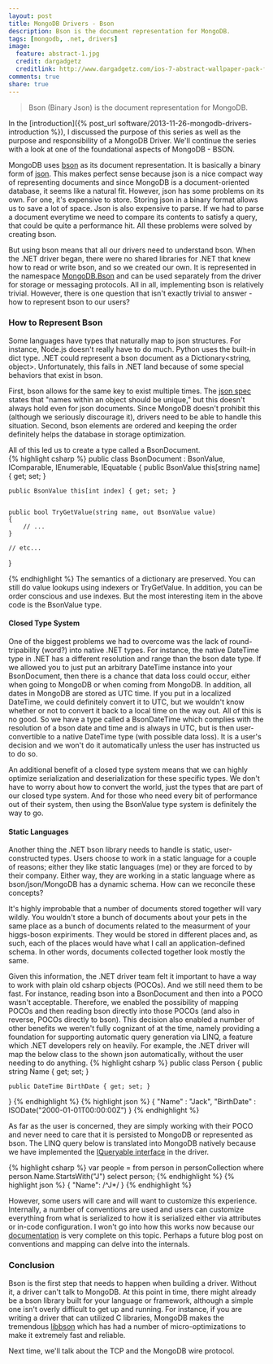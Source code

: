 ```yaml
---
layout: post
title: MongoDB Drivers - Bson
description: Bson is the document representation for MongoDB.
tags: [mongodb, .net, drivers]
image:
  feature: abstract-1.jpg
  credit: dargadgetz
  creditlink: http://www.dargadgetz.com/ios-7-abstract-wallpaper-pack-for-iphone-5-and-ipod-touch-retina/
comments: true
share: true
---
```


> Bson (Binary Json) is the document representation for MongoDB.

In the [introduction]({% post_url software/2013-11-26-mongodb-drivers-introduction %}), I discussed the purpose of this series as well as the purpose and responsibility of a MongoDB Driver.  We'll continue the series with a look at one of the foundational aspects of MongoDB - BSON.

MongoDB uses [bson](http://bsonspec.org) as its document representation.  It is basically a binary form of [json](http://json.org/).  This makes perfect sense because json is a nice compact way of representing documents and since MongoDB is a document-oriented database, it seems like a natural fit.  However, json has some problems on its own.  For one, it's expensive to store.  Storing json in a binary format allows us to save a lot of space.  Json is also expensive to parse.  If we had to parse a document everytime we need to compare its contents to satisfy a query, that could be quite a performance hit.  All these problems were solved by creating bson.  

But using bson means that all our drivers need to understand bson.  When the .NET driver began, there were no shared libraries for .NET that knew how to read or write bson, and so we created our own.  It is represented in the namespace [MongoDB.Bson](http://api.mongodb.org/csharp/current/?topic=html/04010a3d-243e-b4e5-8b36-742a145d2fee.htm) and can be used separately from the driver for storage or messaging protocols.  All in all, implementing bson is relatively trivial.  However, there is one question that isn't exactly trivial to answer - how to represent bson to our users?

### How to Represent Bson

Some languages have types that naturally map to json structures.  For instance, Node.js doesn't really have to do much.  Python uses the built-in dict type.  .NET could represent a bson document as a Dictionary<string, object>.  Unfortunately, this fails in .NET land because of some special behaviors that exist in bson.

First, bson allows for the same key to exist multiple times.  The [json spec](http://www.ietf.org/rfc/rfc4627.txt) states that "names within an object should be unique," but this doesn't always hold even for json documents.  Since MongoDB doesn't prohibit this (although we seriously discourage it), drivers need to be able to handle this situation.  Second, bson elements are ordered and keeping the order definitely helps the database in storage optimization.  

All of this led us to create a type called a BsonDocument.  
{% highlight csharp %}
public class BsonDocument : BsonValue, 
	IComparable<BsonDocument>, 
	IEnumerable<BsonElement>, 
	IEquatable<BsonDocument>
{
	public BsonValue this[string name] { get; set; }

	public BsonValue this[int index] { get; set; }


	public bool TryGetValue(string name, out BsonValue value)
	{ 
		// ...
	}

	// etc...
}

{% endhighlight %}
The semantics of a dictionary are preserved.  You can still do value lookups using indexers or TryGetValue.  In addition, you can be order conscious and use indexes.  But the most interesting item in the above code is the BsonValue type.

#### Closed Type System

One of the biggest problems we had to overcome was the lack of round-tripability (word?) into native .NET types.  For instance, the native DateTime type in .NET has a different resolution and range than the bson date type. If we allowed you to just put an arbitrary DateTime instance into your BsonDocument, then there is a chance that data loss could occur, either when going to MongoDB or when coming from MongoDB.  In addition, all dates in MongoDB are stored as UTC time. If you put in a localized DateTime, we could definitely convert it to UTC, but we wouldn't know whether or not to convert it back to a local time on the way out.  All of this is no good.  So we have a type called a BsonDateTime which complies with the resolution of a bson date and time and is always in UTC, but is then user-convertible to a native DateTime type (with possible data loss).  It is a user's decision and we won't do it automatically unless the user has instructed us to do so.

An additional benefit of a closed type system means that we can highly optimize serialization and deserialization for these specific types.  We don't have to worry about how to convert the world, just the types that are part of our closed type system.  And for those who need every bit of performance out of their system, then using the BsonValue type system is definitely the way to go.

#### Static Languages

Another thing the .NET bson library needs to handle is static, user-constructed types.  Users choose to work in a static language for a couple of reasons; either they like static languages (me) or they are forced to by their company.  Either way, they are working in a static language where as bson/json/MongoDB has a dynamic schema.  How can we reconcile these concepts?

It's highly improbable that a number of documents stored together will vary wildly.  You wouldn't store a bunch of documents about your pets in the same place as a bunch of documents related to the measurment of your higgs-boson expiriments.  They would be stored in different places and, as such, each of the places would have what I call an application-defined schema.  In other words, documents collected together look mostly the same.  

Given this information, the .NET driver team felt it important to have a way to work with plain old csharp objects (POCOs).  And we still need them to be fast.  For instance, reading bson into a BsonDocument and then into a POCO wasn't acceptable.  Therefore, we enabled the possibility of mapping POCOs and then reading bson directly into those POCOs (and also in reverse, POCOs directly to bson).  This decision also enabled a number of other benefits we weren't fully cognizant of at the time, namely providing a foundation for supporting automatic query generation via LINQ, a feature which .NET developers rely on heavily.  For example, the .NET driver will map the below class to the shown json automatically, without the user needing to do anything.
{% highlight csharp %}
public class Person
{
	public string Name { get; set; }

	public DateTime BirthDate { get; set; }
}
{% endhighlight %}
{% highlight json %}
{
        "Name" : "Jack",
        "BirthDate" : ISODate("2000-01-01T00:00:00Z")
}
{% endhighlight %}

As far as the user is concerned, they are simply working with their POCO and never need to care that it is persisted to MongoDB or represented as bson.  The LINQ query below is translated into MongoDB natively because we have implemented the [IQueryable interface](http://msdn.microsoft.com/en-us/library/system.linq.iqueryable(v=vs.110).aspx) in the driver.

{% highlight csharp %}
var people = from person in personCollection
             where person.Name.StartsWith("J")
             select person;
{% endhighlight %}
{% highlight json %}
{ "Name": /^J*/ }
{% endhighlight %}

However, some users will care and will want to customize this experience.  Internally, a number of conventions are used and users can customize everything from what is serialized to how it is serialized either via attributes or in-code configuration.  I won't go into how this works now because our [documentation](http://docs.mongodb.org/ecosystem/tutorial/serialize-documents-with-the-csharp-driver/) is very complete on this topic.  Perhaps a future blog post on conventions and mapping can delve into the internals.

### Conclusion

Bson is the first step that needs to happen when building a driver.  Without it, a driver can't talk to MongoDB.  At this point in time, there might already be a bson library built for your language or framework, although a simple one isn't overly difficult to get up and running.  For instance, if you are writing a driver that can utilized C libraries, MongoDB makes the tremendous [libbson](https://github.com/mongodb/libbson) which has had a number of micro-optimizations to make it extremely fast and reliable.

Next time, we'll talk about the TCP and the MongoDB wire protocol.